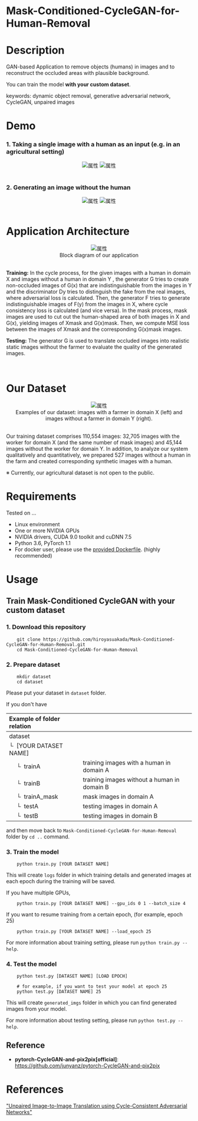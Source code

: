 # Mask-Conditioned-CycleGAN-for-Human-Removal

# Description

GAN-based Application to remove objects (humans) in images and to reconstruct the occluded areas with plausible background.

You can train the model **with your custom dataset**.

keywords: dynamic object removal, generative adversarial network, CycleGAN, unpaired images

# Demo

### 1. Taking a single image with a human as an input (e.g. in an agricultural setting)

<div align="center">
<!-- <img src="https://github.com/hiroyasuakada/dynamic-object-removal-with-unpaired-images/blob/master/demo/input_1.jpg" alt="属性" title="タイトル"> -->
<img src="https://github.com/hiroyasuakada/dynamic-object-removal-with-unpaired-images/blob/master/demo/input_2.jpg" alt="属性" title="タイトル">
<img src="https://github.com/hiroyasuakada/dynamic-object-removal-with-unpaired-images/blob/master/demo/input_3.jpg" alt="属性" title="タイトル">
</div>

<br>

### 2. Generating an image without the human

<div align="center">
<!-- <img src="https://github.com/hiroyasuakada/dynamic-object-removal-with-unpaired-images/blob/master/demo/output_1.jpg" alt="属性" title="タイトル"> -->
<img src="https://github.com/hiroyasuakada/dynamic-object-removal-with-unpaired-images/blob/master/demo/output_2.jpg" alt="属性" title="タイトル">
<img src="https://github.com/hiroyasuakada/dynamic-object-removal-with-unpaired-images/blob/master/demo/output_3.jpg" alt="属性" title="タイトル">
</div>

<br>

# Application Architecture

<div align="center">
<img src="https://github.com/hiroyasuakada/dynamic-object-removal-with-unpaired-images/blob/master/demo/GraphicalAbstract1.png" alt="属性" title="タイトル">
</div>

<div align="center">
Block diagram of our application
</div>

<br>

**Training:** In the cycle process, for the given images with a human in
domain X and images without a human in domain Y , the generator G tries to create non-occluded images of G(x) that are
indistinguishable from the images in Y and the discriminator Dy tries to distinguish the fake from the real images, where
adversarial loss is calculated. Then, the generator F tries to generate indistinguishable images of F(y) from the images
in X, where cycle consistency loss is calculated (and vice versa). In the mask process, mask images are used 
to cut out the human-shaped area of both images in X and G(x), yielding images of Xmask and
G(x)mask. Then, we compute MSE loss between the images of Xmask and the corresponding G(x)mask images. 

**Testing:** The generator G is used to translate occluded images into realistic static images without the farmer to evaluate the quality
of the generated images.

<br>

# Our Dataset

<div align="center">
<img src="https://github.com/hiroyasuakada/dynamic-object-removal-with-unpaired-images/blob/master/demo/domain_X_Y_small.png" alt="属性" title="タイトル">
</div>

<div align="center">
Examples of our dataset: images with a farmer in domain X (left) and images without a farmer in domain Y (right).
</div>

<br>

Our training dataset comprises 110,554 images: 32,705 images with the worker for domain X (and the same number of mask images) and 45,144 images without the worker for domain Y. 
In addition, to analyze our system qualitatively and quantitatively, we prepared 527 images without a human in the farm 
and created corresponding synthetic images with a human.

※ Currently, our agricultural dataset is not open to the public.

# Requirements

Tested on ...

- Linux environment
- One or more NVIDIA GPUs
- NVIDIA drivers, CUDA 9.0 toolkit and cuDNN 7.5
- Python 3.6, PyTorch 1.1
- For docker user, please use the [provided Dockerfile](https://github.com/hiroyasuakada/Mask-Conditioned-CycleGAN-for-Human-Removal/blob/master/docker_ITC/dockerfile). (highly recommended)

# Usage
## Train Mask-Conditioned CycleGAN with your custom dataset

### 1. Download this repository

        git clone https://github.com/hiroyasuakada/Mask-Conditioned-CycleGAN-for-Human-Removal.git
        cd Mask-Conditioned-CycleGAN-for-Human-Removal
### 2. Prepare dataset

        mkdir dataset
        cd dataset

Please put your dataset in `dataset` folder.

If you don't have

| Example of folder relation | &nbsp;
| :--- | :----------
| dataset
| &boxur;&nbsp; [YOUR DATASET NAME]
| &ensp;&ensp; &boxur;&nbsp;  trainA | training images with a human in domain A
| &ensp;&ensp; &boxur;&nbsp;  trainB | training images without a human in domain B
| &ensp;&ensp; &boxur;&nbsp;  trainA_mask | mask images in domain A
| &ensp;&ensp; &boxur;&nbsp;  testA | testing images in domain A
| &ensp;&ensp; &boxur;&nbsp;  testB | testing images in domain B

and then move back to `Mask-Conditioned-CycleGAN-for-Human-Removal` folder by `cd ..` command.


### 3. Train the model

        python train.py [YOUR DATASET NAME]
        
This will create `logs` folder in which training details and generated images at each epoch during the training will be saved. 
        
If you have multiple GPUs, 

        python train.py [YOUR DATASET NAME] --gpu_ids 0 1 --batch_size 4 

If you want to resume training from a certain epoch, (for example, epoch 25)

        python train.py [YOUR DATASET NAME] --load_epoch 25

For more information about training setting, please run `python train.py --help`.


### 4. Test the model

        python test.py [DATASET NAME] [LOAD EPOCH]
        
        # for example, if you want to test your model at epoch 25
        python test.py [DATASET NAME] 25
        
This will create `generated_imgs` folder in which you can find generated images from your model.

For more information about testing setting, please run `python test.py --help`.
        
## Reference

- **pytorch-CycleGAN-and-pix2pix[official]**: https://github.com/junyanz/pytorch-CycleGAN-and-pix2pix


# References
["Unpaired Image-to-Image Translation using Cycle-Consistent Adversarial Networks"](https://arxiv.org/abs/1703.10593)
